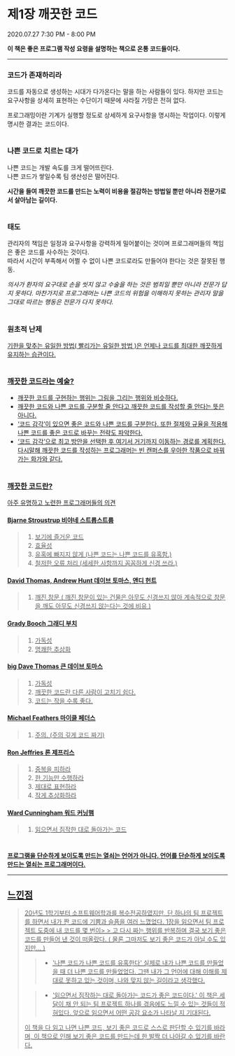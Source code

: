 # 제1장 깨끗한 코드
2020.07.27 7:30 PM - 8:00 PM


**이 책은 좋은 프로그램 작성 요령을 설명하는 책으로 온통 코드들이다.**

***

### 코드가 존재하리라 

코드를 자동으로 생성하는 시대가 다가온다는 말을 하는 사람들이 있다. 하지만 코드는 요구사항을 상세히 표현하는 수단이기 때문에 사라질 가망은 전혀 없다. 

프로그래밍이란 기계가 실행할 정도로 상세하게 요구사항을 명시하는 작업이다. 이렇게 명시한 결과는 코드이다. 

#

### 나쁜 코드로 치르는 대가 

 나쁜 코드는 개발 속도를 크게 떨어뜨린다.    
 나쁜 코드가 쌓일수록 팀 생산성은 떨어진다. 
  
**시간을 들여 깨끗한 코드를 만드는 노력이 비용을 절감하는 방법일 뿐만 아니라 전문가로서 살아남는 길이다.**

#

### 태도 

관리자의 책임은 일정과 요구사항을 강력하게 밀어붙이는 것이며 프로그래머들의 책임은 좋은 코드를 사수하는 것이다.   
따라서 시간이 부족해서 어쩔 수 없이 나쁜 코드로라도 만들어야 한다는 것은 잘못된 행동.    

_의사가 환자의 요구대로 손을 씻지 않고 수술을 하는 것은 범죄일 뿐만 아니라 전문가 답지 못하다. 마찬가지로 프로그래머는 나쁜 코드의 위험을 이해하지 못하는 관리자 말을 그대로 따르는 행동은 전문가 다지 못하다._

#

### 원초적 난제 

<u>기한을 맞추는 유일한 방법( 빨리가는 유일한 방법 )은 언제나 코드를 최대한 깨끗하게 유지하는 습관이다.<u/>

#
 
### 깨끗한 코드라는 예술?
 
- 깨끗한 코드를 구현하는 행위는 그림을 그리는 행위와 비슷하다.
- 깨끗한 코드와 나쁜 코드를 구분할 줄 안다고 깨끗한 코드를 작성할 줄 안다는 뜻은 아니다.
- ‘코드 감각’이 있으면 좋은 코드와 나쁜 코드를 구분한다. 또한 절제와 규율을 적용해 나쁜 코드를 좋은 코드로 바꾸는 전략도 파악한다.
- ‘코드 감각’으로 최고 방안을 선택한 후 여기서 거기까지 이동하는 경로를 계획한다. 다시말해 깨끗한 코드를 작성하는 프로그래머는 빈 캔퍼스를 우아한 작품으로 바꿔가는 화가와 같다.

#

### 깨끗한 코드란? 
아주 유명하고 노련한 프로그래머들의 의견 

#### Bjarne Stroustrup 비야네 스트롭스트룹
> 1. 보기에 즐거운 코드 
> 1. 효율성
> 1. 유혹에 빠지지 않게 (나쁜 코드는 나쁜 코드를 유혹함.)
> 1. 철저한 오류 처리 (세세한 사항까지 꼼꼼하게 신경 쓰라.)

#### David Thomas, Andrew Hunt 데이브 토마스, 앤디 헌트 
> 1. 깨진 창문 ( 깨진 창문이 있는 건물은 아무도 신경쓰지 않아 계속적으로 창문을 깨도 아무도 신경쓰지 않는다는 것에 비유 )

#### Grady Booch 그래디 부치 
> 1. 가독성 
> 1. 명쾌한 추상화

#### big Dave Thomas 큰 데이브 토마스
> 1. 가독성 
> 1. 깨끗한 코드란 다른 사람이 고치기 쉽다.
> 1. 코드는 작을 수록 좋다.

#### Michael Feathers 마이클 페더스
> 1. 주의. (주의 깊게 코드 짜기)

#### Ron Jeffries 론 제프리스
> 1. 중복을 피하라 
> 1. 한 기능만 수행하라 
> 1. 제대로 표현하라 
> 1. 작게 추상화하라 

#### Ward Cunningham 워드 커닝햄
> 1. 읽으면서 짐작한 대로 돌아가는 코드

#

**프로그램을 단순하게 보이도록 만드는 열쇠는 언어가 아니다.  언어를 단순하게 보이도록 만드는 열쇠는 프로그래머이다.**

***

## 느낀점 
> 20년도 1학기부터 소프트웨어학과를 복수전공하였지만, 단 하나의 팀 프로젝트를 하면서 내가 짠 코드에 기쁨과 슬픔을 여러 느꼈었다. 1장을 읽으면서 팀 프로젝트 도중에 내 코드를 몇 번이> > 고 다시 짜는 행위를 반복하며 결국 보기 좋은 코드를 만들어 낸 것이 떠올랐다. ( 물론 그마저도 보기 좋은 코드가 아닐 수도 있지만... )
>
>   > - '나쁜 코드가 나쁜 코드를 유혹한다'
>   > 실제로 내가 나쁜 코드를 만들었을 때 더 나쁜 코드를 만들었었다. 그땐 내가 그 언어에 대해 이해를 제대로 못하고 있는 것이며, 나와 맞지 않는 길이라고 생각했다.  
>
>   > - '읽으면서 짐작하는 대로 돌아가는 코드가 좋은 코드이다.'
>   > 이 책은 세 달이 채 안 되는 팀 프로젝트 하나를 겪음에도 느낄 수 있는 것들이 적혀있다. 앞으로 읽으면서 어떤 공감 요소가 나타날 지 기대된다.  
>
> 이 책을 다 읽고 나면 나쁜 코드, 보기 좋은 코드로 스스로 판단할 수 있기를 바라며, 이 책으로 인해 보기 좋은 코드를 만드는데 한 발짝 더 나아갈 수 있기를 바란다.
